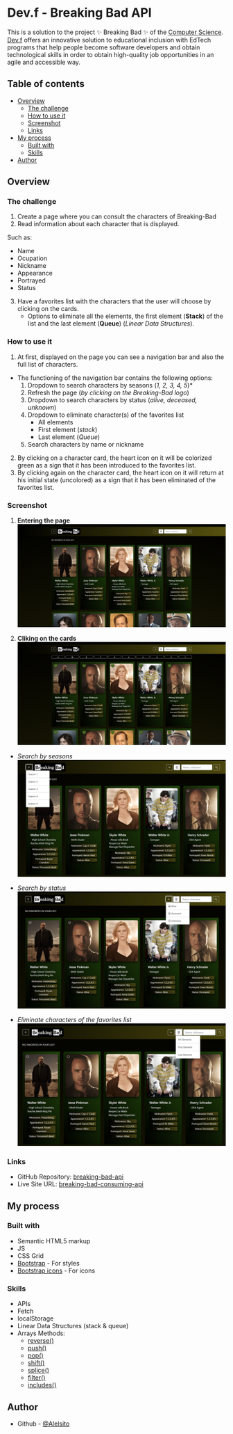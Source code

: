 # Dev.f - Breaking Bad API

This is a solution to the project ✨ Breaking Bad ✨ of the [Computer Science](https://www.devf.la/master/encoding/mx).\
[Dev.f](https://www.devf.la/) offers an innovative solution to educational inclusion with EdTech programs that help people become software developers and obtain technological skills in order to obtain high-quality job opportunities in an agile and accessible way.

## Table of contents

- [Overview](#overview)
  - [The challenge](#the-challenge)
  - [How to use it](#how-to-use-it)
  - [Screenshot](#screenshot)
  - [Links](#links)
- [My process](#my-process)
  - [Built with](#built-with)
  - [Skills](#skills)
- [Author](#author)

## Overview

### The challenge

1. Create a page where you can consult the characters of Breaking-Bad
2. Read information about each character that is displayed.

Such as:
- Name
- Ocupation
- Nickname
- Appearance
- Portrayed
- Status

3. Have a favorites list with the characters that the user will choose by clicking on the cards.
    - Options to eliminate all the elements, the first element (**Stack**) of the list and the last element (**Queue**) (*Linear Data Structures*).

### How to use it

1. At first, displayed on the page you can see a navigation bar and also the full list of characters.

- The functioning of the navigation bar contains the following options:
    1. Dropdown to search characters by seasons (*1, 2, 3, 4, 5*)*
    2. Refresh the page (*by clicking on the Breaking-Bad logo*)
    3. Dropdown to search characters by status (*alive, deceased, unknown*)
    4. Dropdown to eliminate character(s) of the favorites list
        * All elements
        * First element (*stack*)
        * Last element (*Queue*)
    5. Search characters by name or nickname

2. By clicking on a character card, the heart icon on it will be colorized green as a sign that it has been introduced to the favorites list.
3. By clicking again on the character card, the heart icon on it will return at his initial state (uncolored) as a sign that it has been eliminated of the favorites list.

### Screenshot

1. **Entering the page**
![](./assets/screenshots/Breaking-Bad-first-page.png)

2. **Cliking on the cards**
![](./assets/screenshots/Breaking-Bad-favorites-list.png)

- *Search by seasons*
![](./assets/screenshots/Breaking-Bad-search-by-seasons.png)

- *Search by status*
![](./assets/screenshots/Breaking-Bad-search-by-status.png)

- *Eliminate characters of the favorites list*
![](./assets/screenshots/Breaking-Bad-eliminate-characters-favorites-list.png)

### Links

- GitHub Repository: [breaking-bad-api](https://github.com/Alelsito/breaking-bad-api)
- Live Site URL: [breaking-bad-consuming-api](https://breaking-bad-consuming-api.netlify.app/)

## My process

### Built with

- Semantic HTML5 markup
- JS
- CSS Grid
- [Bootstrap](https://getbootstrap.com/) - For styles
- [Bootstrap icons](https://icons.getbootstrap.com/) - For icons

### Skills

- APIs
- Fetch
- localStorage
- Linear Data Structures (stack & queue)
- Arrays Methods:
    * [reverse()](https://developer.mozilla.org/es/docs/Web/JavaScript/Reference/Global_Objects/Array/reverse)
    * [push()](https://developer.mozilla.org/es/docs/Web/JavaScript/Reference/Global_Objects/Array/push)
    * [pop()](https://developer.mozilla.org/es/docs/Web/JavaScript/Reference/Global_Objects/Array/pop)
    * [shift()](https://developer.mozilla.org/es/docs/Web/JavaScript/Reference/Global_Objects/Array/shift)
    * [splice()](https://developer.mozilla.org/es/docs/Web/JavaScript/Reference/Global_Objects/Array/splice)
    * [filter()](https://developer.mozilla.org/es/docs/Web/JavaScript/Reference/Global_Objects/Array/filter)
    * [includes()](https://developer.mozilla.org/es/docs/Web/JavaScript/Reference/Global_Objects/Array/includes)

## Author

- Github - [@Alelsito](https://github.com/Alelsito)
